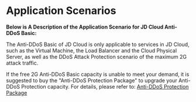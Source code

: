 # Application Scenarios

**Below is A Description of the Application Scenario for JD Cloud Anti-DDoS Basic:**

The Anti-DDoS Basic of JD Cloud is only applicable to services in JD Cloud, such as the Virtual Machine, the Load Balancer and the Cloud Physical Server, as well as the DDoS Attack Protection scenario of the maximum 2G attack traffic.

If the free 2G Anti-DDoS Basic capacity is unable to meet your demand, it is suggested to buy the "Anti-DDoS Protection Package" to upgrade your Anti-DDoS Protection capacity. For details, please refer to: [Anti-DDoS Protection Package](https://www.jdcloud.com/products/anti-ddos-protection-package)


